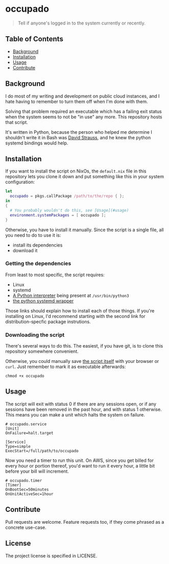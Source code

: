 # occupado
> Tell if anyone's logged in to the system currently or recently.

## Table of Contents

- [Background](#background)
- [Installation](#installation)
- [Usage](#usage)
- [Contribute](#contribute)

## Background

I do most of my writing and development on public cloud instances, and I hate
having to remember to turn them off when I'm done with them.

Solving that problem required an executable which has a failing exit status
when the system seems to not be "in use" any more.  This repository hosts that script.

It's written in Python, because the person who helped me determine I shouldn't
write it in Bash was [David Strauss](https://github.com/davidstrauss), and he
knew the python systemd bindings would help.

## Installation

If you want to install the script on NixOs, the `default.nix` file in this
repository lets you clone it down and put something like this in your system
configuration:
```nix
let
  occupado = pkgs.callPackage /path/to/the/repo { };
in 
{
  # You probably wouldn't do this, see [Usage](#usage)
  environment.systemPackages = [ occupado ];
}
```

Otherwise, you have to install it manually.  Since the script is a single file,
all you need to do to use it is:

- install its dependencies
- download it

### Getting the dependencies

From least to most specific, the script requires:

- Linux
- systemd
- [A Python interpreter](https://wiki.python.org/moin/BeginnersGuide/Download) being present at `/usr/bin/python3`
- [the python systemd wrapper](https://github.com/systemd/python-systemd)

Those links should explain how to install each of those things. If you're
installing on Linux, I'd recommend starting with the second link for
distribution-specfic package instrutions.

### Downloading the script

There's several ways to do this.  The easiest, if you have git, is to clone
this repository somewhere convenient.

Otherwise, you could manually save [the script
itself](https://raw.githubusercontent.com/nicknovitski/occupado/master/occupado)
with your browser or `curl`.  Just remember to mark it as executable
afterwards:
```shell
chmod +x occupado
```

## Usage

The script will exit with status 0 if there are any sessions open, or if any
sessions have been removed in the past hour, and with status 1 otherwise.  This
means you can make a unit which halts the system on failure.

```
# occupado.service
[Unit]
OnFailure=halt.target

[Service]
Type=simple
ExecStart=/full/path/to/occupado
```

Now you need a timer to run this unit.  On AWS, since you get billed for every
hour or portion thereof, you'd want to run it every hour, a little bit before
your bill will increment.

```
# occupado.timer
[Timer]
OnBootSec=50minutes
OnUnitActiveSec=1hour
```

## Contribute

Pull requests are welcome. Feature requests too, if they come phrased as a
concrete use-case.

## License

The project license is specified in LICENSE.
